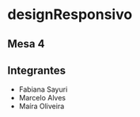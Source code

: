 # designResponsivo
## Mesa 4
## Integrantes
  - Fabiana Sayuri
  - Marcelo Alves
  - Maíra Oliveira
